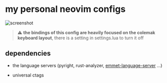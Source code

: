 # my personal neovim configs


![screenshot](https://i.postimg.cc/wvP4c0Jv/nvimscreenshot.png)

> :warning: **the bindings of this config are heavily focused on the colemak keyboard layout**, there is a setting in settings.lua to turn it off

## dependencies 

- the language servers (pyright, rust-analyzer, [emmet-language-server](https://github.com/olrtg/emmet-language-servers) ...)

- universal ctags 
